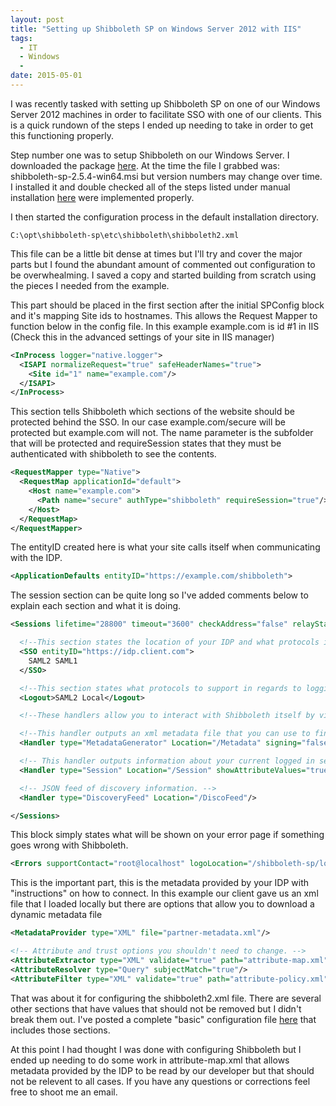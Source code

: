 ```yaml
---
layout: post
title: "Setting up Shibboleth SP on Windows Server 2012 with IIS"
tags:
  - IT
  - Windows
  - 
date: 2015-05-01
---
```


I was recently tasked with setting up Shibboleth SP on one of our Windows Server 2012 machines in order to facilitate SSO with one of our clients. This is a quick rundown of the steps I ended up needing to take in order to get this functioning properly.

Step number one was to setup Shibboleth on our Windows Server. I downloaded the package [here](http://shibboleth.net/downloads/service-provider/latest/win64/). At the time the file I grabbed was: shibboleth-sp-2.5.4-win64.msi but version numbers may change over time. I installed it and double checked all of the steps listed under manual installation [here](https://wiki.shibboleth.net/confluence/display/SHIB2/NativeSPWindowsIIS7Installer) were implemented properly.

I then started the configuration process in the default installation directory.

```
C:\opt\shibboleth-sp\etc\shibboleth\shibboleth2.xml 
```

This file can be a little bit dense at times but I'll try and cover the major parts but I found the abundant amount of commented out configuration to be overwhealming. I saved a copy and started building from scratch using the pieces I needed from the example.


This part should be placed in the first section after the initial SPConfig block and it's mapping Site ids to hostnames. This allows the Request Mapper to function below in the config file. In this example example.com is id #1 in IIS (Check this in the advanced settings of your site in IIS manager)

```xml
<InProcess logger="native.logger">
  <ISAPI normalizeRequest="true" safeHeaderNames="true">
    <Site id="1" name="example.com"/>
  </ISAPI>
</InProcess>
```

This section tells Shibboleth which sections of the website should be protected behind the SSO. In our case example.com/secure will be protected but example.com will not. The name parameter is the subfolder that will be protected and requireSession states that they must be authenticated with shibboleth to see the contents.

```xml
<RequestMapper type="Native">
  <RequestMap applicationId="default">
    <Host name="example.com">
      <Path name="secure" authType="shibboleth" requireSession="true"/>
    </Host>
  </RequestMap>
</RequestMapper>
```

The entityID created here is what your site calls itself when communicating with the IDP.

```xml
<ApplicationDefaults entityID="https://example.com/shibboleth">
```


The session section can be quite long so I've added comments below to explain each section and what it is doing.

```xml
<Sessions lifetime="28800" timeout="3600" checkAddress="false" relayState="ss:mem" handlerSSL="true">

  <!--This section states the location of your IDP and what protocols it should support-->
  <SSO entityID="https://idp.client.com">
    SAML2 SAML1
  </SSO>

  <!--This section states what protocols to support in regards to logging out-->
  <Logout>SAML2 Local</Logout>

  <!--These handlers allow you to interact with Shibboleth itself by visiting a url (In our case example.com/Shibboleth.sso/Location)-->

  <!--This handler outputs an xml metadata file that you can use to find information about your shibboleth install and information you will be required to provide the IDP-->
  <Handler type="MetadataGenerator" Location="/Metadata" signing="false"/>

  <!-- This handler outputs information about your current logged in session -->
  <Handler type="Session" Location="/Session" showAttributeValues="true"/>

  <!-- JSON feed of discovery information. -->
  <Handler type="DiscoveryFeed" Location="/DiscoFeed"/>

</Sessions>
```

This block simply states what will be shown on your error page if something goes wrong with Shibboleth.

```xml
<Errors supportContact="root@localhost" logoLocation="/shibboleth-sp/logo.jpg" styleSheet="/shibboleth-sp/main.css"/>
```

This is the important part, this is the metadata provided by your IDP with "instructions" on how to connect. In this example our client gave us an xml file that I loaded locally but there are options that allow you to download a dynamic metadata file

```xml
<MetadataProvider type="XML" file="partner-metadata.xml"/>

<!-- Attribute and trust options you shouldn't need to change. -->
<AttributeExtractor type="XML" validate="true" path="attribute-map.xml"/>
<AttributeResolver type="Query" subjectMatch="true"/>
<AttributeFilter type="XML" validate="true" path="attribute-policy.xml"/>
```

That was about it for configuring the shibboleth2.xml file. There are several other sections that have values that should not be removed but I didn't break them out. I've posted a complete "basic" configuration file [here](http://mruszczyk.github.io/files/shibboleth2.xml) that includes those sections.

At this point I had thought I was done with configuring Shibboleth but I ended up needing to do some work in attribute-map.xml that allows metadata provided by the IDP to be read by our developer but that should not be relevent to all cases. If you have any questions or corrections feel free to shoot me an email.